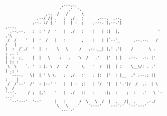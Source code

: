                              ,---.-,
                            '   ,'  '.
                      ,-.  /   /      \
                  ,--/ /| .   ;  ,/.  :      ,---,  ,--,
                ,--. :/ | '   |  | :  ;    ,---.'|,--.'|                 ,---.
      .--.--.   :  : ' /  '   |  ./   :    |   | :|  |,                 '   ,'\
     /  /    '  |  '  /   |   :       ,    |   | |`--'_      ,--.--.   /   /   |
    |  :  /`./  '  |  :    \   \     /   ,--.__| |,' ,'|    /       \ .   ; ,. :
    |  :  ;_    |  |   \    ;   ,   '\  /   ,'   |'  | |   .--.  .-. |'   | |: :
     \  \    `. '  : |. \  /   /      \.   '  /  ||  | :    \__\/: . .'   | .; :
      `----.   \|  | ' \ \.   ;  ,/.  :'   ; |:  |'  : |__  ," .--.; ||   :    |
     /  /`--'  /'  : |--' '   |  | :  ;|   | '/  '|  | '.'|/  /  ,.  | \   \  /
    '--'.     / ;  |,'    '   |  ./   :|   :    :|;  :    ;  :   .'   \ `----'
      `--'---'  '--'      |   :      /  \   \  /  |  ,   /|  ,     .-./
                           \   \   .'    `----'    ---`-'  `--`---'
                            `---`-'
